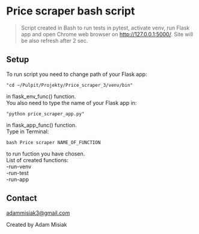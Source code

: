 # Price scraper bash script

>Script created in Bash to run tests in pytest, activate venv, run Flask app and open Chrome web browser on http://127.0.0.1:5000/. Site will be also refresh after 2 sec.


## Setup
To run script you need to change path of your Flask app:
```
"cd ~/Pulpit/Projekty/Price_scraper_3/venv/bin"
```
in flask_env_func() function.\
You also need to type the name of your Flask app in:
```
"python price_scraper_app.py"
```
in flask_app_func() function.\
Type in Terminal:
```
bash Price scraper NAME_OF_FUNCTION
```
to run fuction you have chosen.\
List of created functions:\
-run-venv\
-run-test\
-run-app


## Contact
adammisiak3@gmail.com

Created by Adam Misiak

